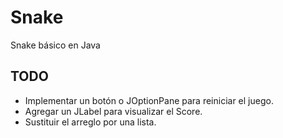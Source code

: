 # Snake
Snake básico en Java
## TODO
- Implementar un botón o JOptionPane para reiniciar el juego.
- Agregar un JLabel para visualizar el Score.
- Sustituir el arreglo por una lista.